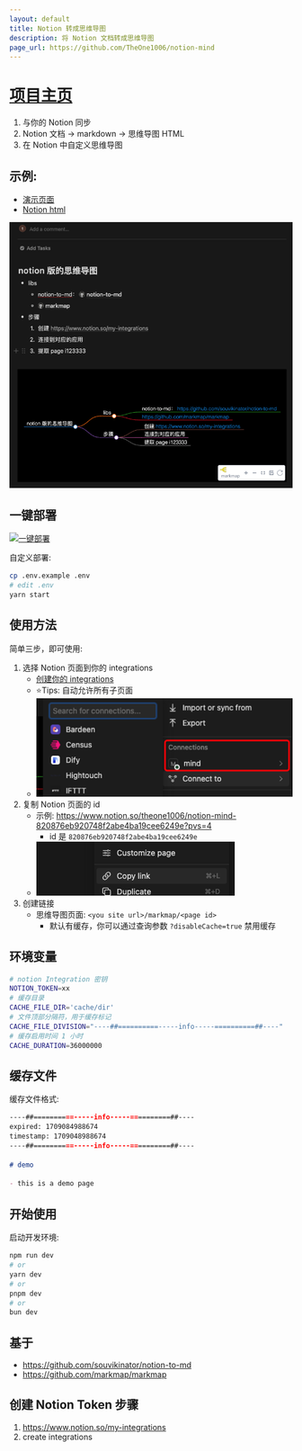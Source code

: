```yaml
---
layout: default
title: Notion 转成思维导图
description: 将 Notion 文档转成思维导图
page_url: https://github.com/TheOne1006/notion-mind
---
```


# [项目主页](https://github.com/TheOne1006/notion-mind)

1. 与你的 Notion 同步
2. Notion 文档 -> markdown -> 思维导图 HTML
3. 在 Notion 中自定义思维导图


## 示例:

- [演示页面](https://notion-mind.vercel.app/markmap/820876eb920748f2abe4ba19cee6249e)
- [Notion html](https://theone1006.notion.site/notion-mind-820876eb920748f2abe4ba19cee6249e)

![image](public/demo.jpg)


## 一键部署

[![一键部署](https://vercel.com/button)](https://vercel.com/new/clone?repository-url=https%3A%2F%2Fgithub.com%2FTheOne1006%2Fnotion-mind&env=NOTION_TOKEN&env=CACHE_FILE_DIR&env=CACHE_FILE_DIVISION&env=CACHE_DURATION&project-name=notion-mind&repository-name=notion-mind)

自定义部署:

```bash
cp .env.example .env
# edit .env
yarn start
```

## 使用方法

简单三步，即可使用:

1. 选择 Notion 页面到你的 integrations
   - [创建你的 integrations](https://www.notion.so/my-integrations)
   - ⭐️Tips: 自动允许所有子页面
   - ![connection](public/connection.jpg) 
2. 复制 Notion 页面的 id
   - 示例: https://www.notion.so/theone1006/notion-mind-820876eb920748f2abe4ba19cee6249e?pvs=4
     - id 是 `820876eb920748f2abe4ba19cee6249e`
   - ![link](public/page-link.jpg)
3. 创建链接
   - 思维导图页面: `<you site url>/markmap/<page id>`
     - 默认有缓存，你可以通过查询参数 `?disableCache=true` 禁用缓存

## 环境变量

```bash
# notion Integration 密钥
NOTION_TOKEN=xx
# 缓存目录
CACHE_FILE_DIR='cache/dir'
# 文件顶部分隔符，用于缓存标记
CACHE_FILE_DIVISION="----##==========-----info-----==========##----"
# 缓存启用时间 1 小时
CACHE_DURATION=36000000
```

## 缓存文件

缓存文件格式:

```markdown
----##==========-----info-----==========##----
expired: 1709084988674
timestamp: 1709048988674
----##==========-----info-----==========##----

# demo

- this is a demo page

```


## 开始使用

启动开发环境:

```bash
npm run dev
# or
yarn dev
# or
pnpm dev
# or
bun dev
```

## 基于

- https://github.com/souvikinator/notion-to-md
- https://github.com/markmap/markmap

## 创建 Notion Token 步骤

1. https://www.notion.so/my-integrations
2. create integrations
